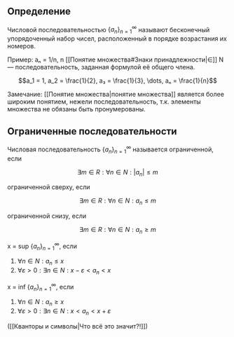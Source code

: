 ## Определение
Числовой последовательностью $\{a_n\}^{∞}_{n=1}$ называют бесконечный упорядоченный набор чисел, расположенный в порядке возрастания их номеров.

Пример: aₙ = 1/n, n [[Понятие множества#Знаки принадлежности|∈]] N — последовательность, заданная формулой её общего члена.

$$a_1 = 1, a_2 = \frac{1}{2}, a₃ = \frac{1}{3}, \dots, aₙ = \frac{1}{n}$$

Замечание: [[Понятие множества|понятие множества]] является более широким понятием, нежели последовательность, т.к. элементы множества не обязаны быть пронумерованы.
## Ограниченные последовательности
Числовая последовательность $\{a_n\}^{∞}_{n=1}$ называется ограниченной, если

$$∃ m ∈ R : ∀ n ∈ N: |a_n| ≤ m$$

ограниченной сверху, если

$$∃ m ∈ R : ∀ n ∈ N: a_n ≤ m$$

ограниченной снизу, если

$$∃ m ∈ R : ∀ n ∈ N: a_n ≥ m$$

x = sup $\{a_n\}^{∞}_{n=1}$, если
1. $∀ n ∈ N: a_n ≤ x$
2. $∀ ε > 0 : ∃ n ∈ N : x - ε < a_n < x$

x = inf $\{a_n\}^{∞}_{n=1}$, если
1. $∀ n ∈ N: a_n ≥ x$
2. $∀ ε > 0 : ∃ n ∈ N : x < a_n < x + ε$

([[Кванторы и символы|Что всё это значит?!]])